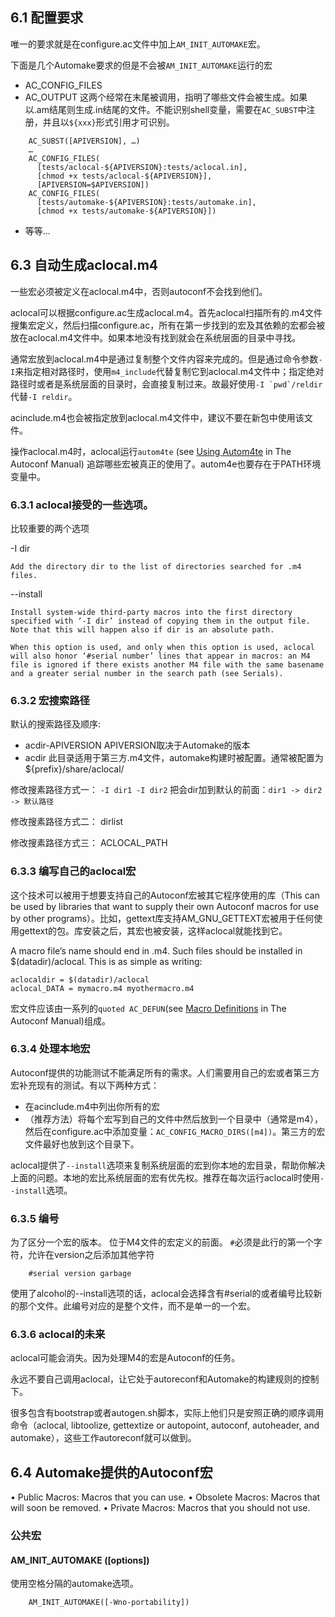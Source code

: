 ## 6.1 配置要求
唯一的要求就是在configure.ac文件中加上`AM_INIT_AUTOMAKE`宏。

下面是几个Automake要求的但是不会被`AM_INIT_AUTOMAKE`运行的宏

- AC_CONFIG_FILES
- AC_OUTPUT
    这两个经常在末尾被调用，指明了哪些文件会被生成。如果以.am结尾则生成.in结尾的文件。不能识别shell变量，需要在`AC_SUBST`中注册，并且以`${xxx}`形式引用才可识别。
```make
    AC_SUBST([APIVERSION], …)
    …
    AC_CONFIG_FILES(
      [tests/aclocal-${APIVERSION}:tests/aclocal.in],
      [chmod +x tests/aclocal-${APIVERSION}],
      [APIVERSION=$APIVERSION])
    AC_CONFIG_FILES(
      [tests/automake-${APIVERSION}:tests/automake.in],
      [chmod +x tests/automake-${APIVERSION}])
```
- 等等...

## 6.3 自动生成aclocal.m4
一些宏必须被定义在aclocal.m4中，否则autoconf不会找到他们。

aclocal可以根据configure.ac生成aclocal.m4。首先aclocal扫描所有的.m4文件搜集宏定义，然后扫描configure.ac，所有在第一步找到的宏及其依赖的宏都会被放在aclocal.m4文件中。如果本地没有找到就会在系统层面的目录中寻找。

通常宏放到aclocal.m4中是通过复制整个文件内容来完成的。但是通过命令参数`-I`来指定相对路径时，使用`m4_include`代替复制它到aclocal.m4文件中；指定绝对路径时或者是系统层面的目录时，会直接复制过来。故最好使用``-I `pwd`/reldir``代替`-I reldir`。

acinclude.m4也会被指定放到aclocal.m4文件中，建议不要在新包中使用该文件。

操作aclocal.m4时，aclocal运行`autom4te` (see [Using Autom4te](http://www.gnu.org/software/autoconf/manual/autoconf.html#Using-autom4te) in The Autoconf Manual) 追踪哪些宏被真正的使用了。autom4e也要存在于PATH环境变量中。

### 6.3.1 aclocal接受的一些选项。
比较重要的两个选项

-I dir

    Add the directory dir to the list of directories searched for .m4 files.

--install

    Install system-wide third-party macros into the first directory specified with ‘-I dir’ instead of copying them in the output file. Note that this will happen also if dir is an absolute path.

    When this option is used, and only when this option is used, aclocal will also honor ‘#serial number’ lines that appear in macros: an M4 file is ignored if there exists another M4 file with the same basename and a greater serial number in the search path (see Serials).


### 6.3.2 宏搜索路径
默认的搜索路径及顺序:
- acdir-APIVERSION      APIVERSION取决于Automake的版本
- acdir     此目录适用于第三方.m4文件，automake构建时被配置。通常被配置为${prefix}/share/aclocal/

修改搜素路径方式一：
`-I dir1 -I dir2`
把会dir加到默认的前面：``dir1 -> dir2 -> 默认路径``

修改搜素路径方式二：
dirlist

修改搜素路径方式三：
ACLOCAL_PATH

### 6.3.3 编写自己的aclocal宏
这个技术可以被用于想要支持自己的Autoconf宏被其它程序使用的库（This can be used by libraries that want to supply their own Autoconf macros for use by other programs）。比如，gettext库支持AM_GNU_GETTEXT宏被用于任何使用gettext的包。库安装之后，其宏也被安装，这样aclocal就能找到它。

A macro file’s name should end in .m4. Such files should be installed in $(datadir)/aclocal. This is as simple as writing: 

    aclocaldir = $(datadir)/aclocal
    aclocal_DATA = mymacro.m4 myothermacro.m4

宏文件应该由一系列的`quoted AC_DEFUN`(see [Macro Definitions](http://www.gnu.org/software/autoconf/manual/autoconf.html#Macro-Definitions) in The Autoconf Manual)组成。

### 6.3.4 处理本地宏
Autoconf提供的功能测试不能满足所有的需求。人们需要用自己的宏或者第三方宏补充现有的测试。有以下两种方式：

- 在acinclude.m4中列出你所有的宏
- （推荐方法）将每个宏写到自己的文件中然后放到一个目录中（通常是m4），然后在configure.ac中添加变量：`AC_CONFIG_MACRO_DIRS([m4])`。第三方的宏文件最好也放到这个目录下。

aclocal提供了`--install`选项来复制系统层面的宏到你本地的宏目录，帮助你解决上面的问题。本地的宏比系统层面的宏有优先权。推荐在每次运行aclocal时使用`--install`选项。

### 6.3.5 编号
为了区分一个宏的版本。
位于M4文件的宏定义的前面。
`#`必须是此行的第一个字符，允许在version之后添加其他字符
```make
    #serial version garbage
```
使用了alcohol的--install选项的话，aclocal会选择含有#serial的或者编号比较新的那个文件。此编号对应的是整个文件，而不是单一的一个宏。

### 6.3.6 aclocal的未来
aclocal可能会消失。因为处理M4的宏是Autoconf的任务。

永远不要自己调用aclocal，让它处于autoreconf和Automake的构建规则的控制下。

很多包含有bootstrap或者autogen.sh脚本，实际上他们只是安照正确的顺序调用命令（aclocal, libtoolize, gettextize or autopoint, autoconf, autoheader, and automake），这些工作autoreconf就可以做到。

## 6.4 Automake提供的Autoconf宏
• Public Macros:        Macros that you can use.
• Obsolete Macros:      Macros that will soon be removed.
• Private Macros:       Macros that you should not use. 

### 公共宏

#### AM_INIT_AUTOMAKE ([options])
使用空格分隔的automake选项。
```
    AM_INIT_AUTOMAKE([-Wno-portability])
```